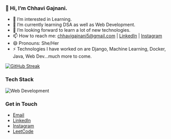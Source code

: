 ### 👋 Hi, I’m Chhavi Gajnani.

- 👀 I’m interested in Learning.
- 🌱 I’m currently learning DSA as well as Web Development.
- 💞️ I’m looking forward to learn a lot of new technologies.
- 📫 How to reach me: [chhavigajnani5@gmail.com](mailto:chhavigajnani5@gmail.com) | [LinkedIn](https://www.linkedin.com/in/chhavigajnani/) | [Instagram](https://www.instagram.com/thechhavigajnani)
- 😄 Pronouns: She/Her
- ⚡ Technologies I have worked on are Django, Machine Learning, Docker, Java, Web Dev...much more to come.

[![GitHub Streak](https://github-readme-streak-stats.herokuapp.com?user=chhavi2005&theme=vue-dark&date_format=M%20j%5B%2C%20Y%5D)](https://git.io/streak-stats)

### Tech Stack

![Web Development](https://img.shields.io/badge/-Web%20Development-4285F4?style=flat-square&logo=html5&logoColor=white)

### Get in Touch

- [Email](mailto:chhavigajnani5@gmail.com)
- [LinkedIn](https://www.linkedin.com/in/chhavigajnani/)
- [Instagram](https://www.instagram.com/thechhavigajnani)
- [LeetCode](https://leetcode.com/thechhavigajnani/)
